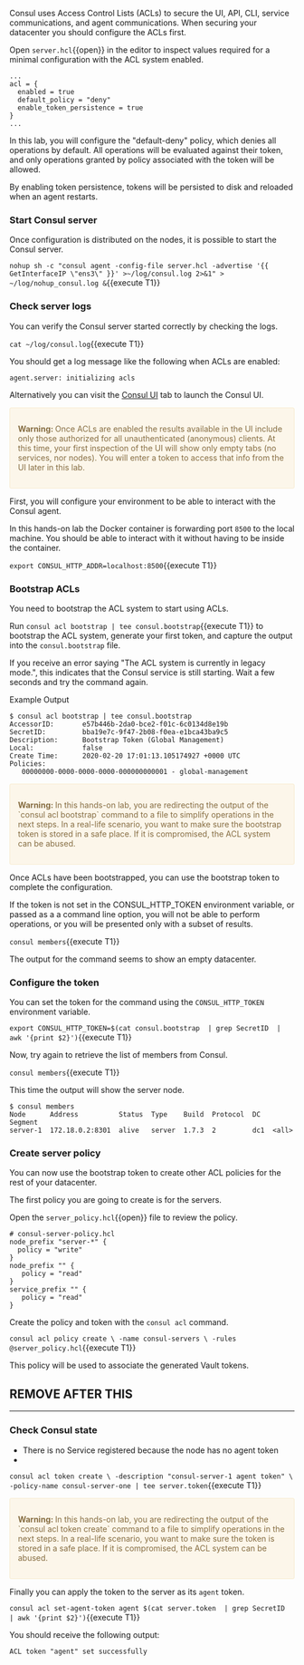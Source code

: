 Consul uses Access Control Lists (ACLs) to secure the UI, API, CLI, service communications, and agent communications. When securing your datacenter you should configure the ACLs first.

Open `server.hcl`{{open}} in the editor to inspect values required for a minimal configuration with the ACL system enabled.

```
...
acl = {
  enabled = true
  default_policy = "deny"
  enable_token_persistence = true
}
...
```

In this lab, you will configure the "default-deny" policy, which denies all operations by default. All operations will be evaluated against their token, and only operations granted by policy associated with the token will be allowed.

By enabling token persistence, tokens will be persisted to disk and reloaded when an agent restarts.

### Start Consul server

Once configuration is distributed on the nodes, it is possible to start the Consul server.

`nohup sh -c "consul agent -config-file server.hcl -advertise '{{ GetInterfaceIP \"ens3\" }}' >~/log/consul.log 2>&1" > ~/log/nohup_consul.log &`{{execute T1}}

### Check server logs

You can verify the Consul server started correctly by checking the logs.

`cat ~/log/consul.log`{{execute T1}}

You should get a log message like the following when ACLs are enabled:

`agent.server: initializing acls`

Alternatively you can visit the [Consul UI](https://[[HOST_SUBDOMAIN]]-8500-[[KATACODA_HOST]].environments.katacoda.com/ui) tab to launch the Consul UI.

<div style="background-color:#fcf6ea; color:#866d42; border:1px solid #f8ebcf; padding:1em; border-radius:3px;">
  <p><strong>Warning: </strong>
  Once ACLs are enabled the results available in the UI include only those authorized for all unauthenticated (anonymous) clients. At this time, your first inspection of the UI will show only empty tabs (no services, nor nodes). You will enter a token to access that info from the UI later in this lab.
</p></div>

First, you will configure your environment to be able to interact with the Consul agent.

In this hands-on lab the Docker container is forwarding port `8500` to the local machine. You should be able to interact with it without having to be inside the container.

`export CONSUL_HTTP_ADDR=localhost:8500`{{execute T1}}

### Bootstrap ACLs

You need to bootstrap the ACL system to start using ACLs.

Run `consul acl bootstrap | tee consul.bootstrap`{{execute T1}} to bootstrap the ACL system, generate your first token, and capture the output into the `consul.bootstrap` file.

If you receive an error saying "The ACL system is currently in legacy mode.", this indicates that the Consul service is still starting. Wait a few seconds and try the command again.

Example Output

```
$ consul acl bootstrap | tee consul.bootstrap
AccessorID:       e57b446b-2da0-bce2-f01c-6c0134d8e19b
SecretID:         bba19e7c-9f47-2b08-f0ea-e1bca43ba9c5
Description:      Bootstrap Token (Global Management)
Local:            false
Create Time:      2020-02-20 17:01:13.105174927 +0000 UTC
Policies:
   00000000-0000-0000-0000-000000000001 - global-management
```

<div style="background-color:#fcf6ea; color:#866d42; border:1px solid #f8ebcf; padding:1em; border-radius:3px;">
  <p><strong>Warning: </strong>
  In this hands-on lab, you are redirecting the output of the `consul acl bootstrap` command to a file to simplify operations in the next steps. In a real-life scenario, you want to make sure the bootstrap token is stored in a safe place. If it is compromised, the ACL system can be abused.
</p></div>

Once ACLs have been bootstrapped, you can use the bootstrap token to complete the configuration.

If the token is not set in the CONSUL_HTTP_TOKEN environment variable, or passed as a a command
line option, you will not be able to perform operations, or you will be presented only with a subset
of results.

`consul members`{{execute T1}}

The output for the command seems to show an empty datacenter.

### Configure the token

You can set the token for the command using the `CONSUL_HTTP_TOKEN` environment variable.

`export CONSUL_HTTP_TOKEN=$(cat consul.bootstrap  | grep SecretID  | awk '{print $2}')`{{execute T1}}

Now, try again to retrieve the list of members from Consul.

`consul members`{{execute T1}}

This time the output will show the server node.

```plaintext
$ consul members
Node      Address          Status  Type    Build  Protocol  DC   Segment
server-1  172.18.0.2:8301  alive   server  1.7.3  2         dc1  <all>
```

### Create server policy

You can now use the bootstrap token to create other ACL policies for the rest of your datacenter.

The first policy you are going to create is for the servers.

Open the `server_policy.hcl`{{open}} file to review the policy.

```hcl
# consul-server-policy.hcl
node_prefix "server-*" {
  policy = "write"
}
node_prefix "" {
   policy = "read"
}
service_prefix "" {
   policy = "read"
}
```

Create the policy and token with the `consul acl` command.

`consul acl policy create \
  -name consul-servers \
  -rules @server_policy.hcl`{{execute T1}}

This policy will be used to associate the generated Vault tokens.




## REMOVE AFTER THIS

--- 

### Check Consul state

* There is no Service registered because the node has no agent token
* 

`consul acl token create \
  -description "consul-server-1 agent token" \
  -policy-name consul-server-one | tee server.token`{{execute T1}}

<div style="background-color:#fcf6ea; color:#866d42; border:1px solid #f8ebcf; padding:1em; border-radius:3px;">
  <p><strong>Warning: </strong>
  In this hands-on lab, you are redirecting the output of the `consul acl token create` command to a file to simplify operations in the next steps. In a real-life scenario, you want to make sure the token is stored in a safe place. If it is compromised, the ACL system can be abused.
</p></div>

Finally you can apply the token to the server as its `agent` token.

`consul acl set-agent-token agent $(cat server.token  | grep SecretID  | awk '{print $2}')`{{execute T1}}

You should receive the following output:

```plaintext
ACL token "agent" set successfully
```